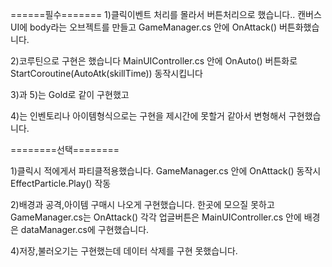 ======필수=======
1)클릭이벤트 처리를 몰라서 버튼처리으로 했습니다.. 
    캔버스 UI에 body라는 오브젝트를 만들고 
    GameManager.cs 안에 OnAttack() 버튼화했습니다.
   
2)코루틴으로 구현은 했습니다
    MainUIController.cs 안에 OnAuto() 버튼화로
    StartCoroutine(AutoAtk(skillTime)) 동작시킵니다
   
3)과 5)는 Gold로 같이 구현했고
  
4)는 인벤토리나 아이템형식으로는 구현을 제시간에 못할거 같아서 변형해서 구현했습니다. 

========선택========

1)클릭시 적에게서 파티클적용했습니다.
    GameManager.cs 안에 OnAttack() 동작시 EffectParticle.Play() 작동
    
2)배경과 공격,아이템 구매시 나오게 구현했습니다.
    한곳에 모으질 못하고 GameManager.cs는 OnAttack() 
    각각 업글버튼은 MainUIController.cs 안에 
    배경은 dataManager.cs에 구현했습니다.
    
4)저장,불러오기는 구현했는데 데이터 삭제를 구현 못했습니다.
